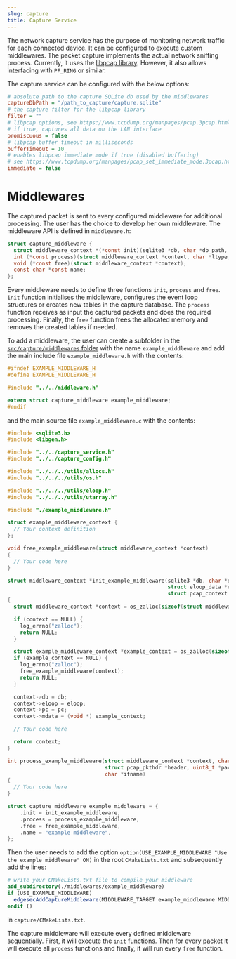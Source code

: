 ```yaml
---
slug: capture
title: Capture Service
---
```


The network capture service has the purpose of monitoring network traffic for each connected device. It can be configured to execute custom middlewares. The packet capture implements the actual network sniffing process. Currently, it uses the [libpcap library](https://github.com/the-tcpdump-group/libpcap). However, it also allows interfacing with `PF_RING` or similar.

The capture service can be configured with the below options:
```ini
# absolute path to the capture SQLite db used by the middlewares
captureDbPath = "/path_to_capture/capture.sqlite"
# the capture filter for the libpcap library
filter = ""
# libpcap options, see https://www.tcpdump.org/manpages/pcap.3pcap.html
# if true, captures all data on the LAN interface
promiscuous = false
# libpcap buffer timeout in milliseconds
bufferTimeout = 10
# enables libpcap immediate mode if true (disabled buffering)
# see https://www.tcpdump.org/manpages/pcap_set_immediate_mode.3pcap.html
immediate = false
```

# Middlewares

The captured packet is sent to every configured middleware for additional processing. The user has the choice to develop her own middleware. The middleware API is defined in `middleware.h`:
```c
struct capture_middleware {
  struct middleware_context *(*const init)(sqlite3 *db, char *db_path, struct eloop_data *eloop, struct pcap_context *pc);
  int (*const process)(struct middleware_context *context, char *ltype, struct pcap_pkthdr *header, uint8_t *packet, char *ifname);
  void (*const free)(struct middleware_context *context);
  const char *const name;
};
```
Every middleware needs to define three functions `init`, `process` and `free`. `init` function initialises the middleware, configures the event loop structures or creates new tables in the capture database. The `process` function receives as input the captured packets and does the required processing. Finally, the `free` function frees the allocated memory and removes the created tables if needed.

To add a middleware, the user can create a subfolder in the [`src/capture/middlewares` folder](https://github.com/nqminds/edgesec/tree/main/src/capture/middlewares) with the name `example_middleware` and add the main include file `example_middleware.h` with the contents:
```c
#ifndef EXAMPLE_MIDDLEWARE_H
#define EXAMPLE_MIDDLEWARE_H

#include "../../middleware.h"

extern struct capture_middleware example_middleware;
#endif
```
and the main source file `example_middleware.c` with the contents:
```c
#include <sqlite3.h>
#include <libgen.h>

#include "../../capture_service.h"
#include "../../capture_config.h"

#include "../../../utils/allocs.h"
#include "../../../utils/os.h"

#include "../../../utils/eloop.h"
#include "../../../utils/utarray.h"

#include "./example_middleware.h"

struct example_middleware_context {
  // Your context definition
};

void free_example_middleware(struct middleware_context *context)
{
  // Your code here
}

struct middleware_context *init_example_middleware(sqlite3 *db, char *db_path,
                                                   struct eloop_data *eloop,
                                                   struct pcap_context *pc)
{
  struct middleware_context *context = os_zalloc(sizeof(struct middleware_context));

  if (context == NULL) {
    log_errno("zalloc");
    return NULL;
  }

  struct example_middleware_context *example_context = os_zalloc(sizeof(struct example_middleware_context));
  if (example_context == NULL) {
    log_errno("zalloc");
    free_example_middleware(context);
    return NULL;
  }

  context->db = db;
  context->eloop = eloop;
  context->pc = pc;
  context->mdata = (void *) example_context;

  // Your code here

  return context;
}

int process_example_middleware(struct middleware_context *context, char *ltype,
                               struct pcap_pkthdr *header, uint8_t *packet,
                               char *ifname)
{
  // Your code here
}

struct capture_middleware example_middleware = {
    .init = init_example_middleware,
    .process = process_example_middleware,
    .free = free_example_middleware,
    .name = "example middleware",
};
```
Then the user needs to add the option `option(USE_EXAMPLE_MIDDLEWARE "Use the example middleware" ON)` in the root `CMakeLists.txt` and subsequently add the lines:
```cmake
# write your CMakeLists.txt file to compile your middleware
add_subdirectory(./middlewares/example_middleware)
if (USE_EXAMPLE_MIDDLEWARE)
  edgesecAddCaptureMiddleware(MIDDLEWARE_TARGET example_middleware MIDDLEWARE_STRUCT example_middleware)
endif ()
```
in `capture/CMakeLists.txt`.

The capture middleware will execute every defined middleware sequentially. First, it will execute the `init` functions. Then for every packet it will execute all `process` functions and finally, it will run every `free` function.
